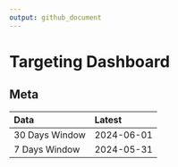 ```yaml
---
output: github_document
---
```


# Targeting Dashboard



## Meta


|Data           |Latest     |
|:--------------|:----------|
|30 Days Window |2024-06-01 |
|7 Days Window  |2024-05-31 |
